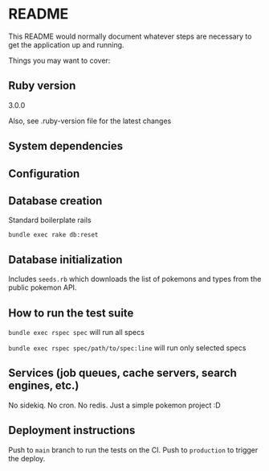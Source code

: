# README

This README would normally document whatever steps are necessary to get the
application up and running.

Things you may want to cover:

## Ruby version

  3.0.0

  Also, see .ruby-version file for the latest changes

## System dependencies

## Configuration

## Database creation

  Standard boilerplate rails

  `bundle exec rake db:reset`

## Database initialization

  Includes `seeds.rb` which downloads the list of pokemons and types from the public pokemon API.

## How to run the test suite

  `bundle exec rspec spec` will run all specs

  `bundle exec rspec spec/path/to/spec:line` will run only selected specs

## Services (job queues, cache servers, search engines, etc.)

  No sidekiq. No cron. No redis. Just a simple pokemon project :D

## Deployment instructions

  Push to `main` branch to run the tests on the CI.
  Push to `production` to trigger the deploy.

